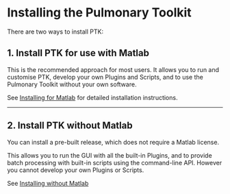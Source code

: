 # Installing the Pulmonary Toolkit

There are two ways to install PTK:

## 1. Install PTK for use with Matlab

This is the recommended approach for most users. It allows you to run and customise PTK, develop your own Plugins and Scripts, and to use the Pulmonary Toolkit without your own software.

See [Installing for Matlab](../installing/installing-for-matlab) for detailed installation instructions.


---

## 2. Install PTK without Matlab

You can install a pre-built release, which does not require a Matlab license.

This allows you to run the GUI with all the built-in Plugins, and to provide batch processing with built-in scripts using the command-line API. However you cannot develop your own Plugins or Scripts.

See [Installing without Matlab](../installing/installing-without-matlab)
